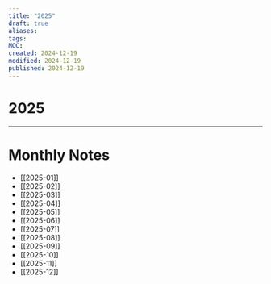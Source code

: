 ```yaml
---
title: "2025"
draft: true
aliases: 
tags: 
MOC: 
created: 2024-12-19
modified: 2024-12-19
published: 2024-12-19
---
```

# 2025


---
# Monthly Notes

- [[2025-01]]
- [[2025-02]]
- [[2025-03]]
- [[2025-04]]
- [[2025-05]]
- [[2025-06]]
- [[2025-07]]
- [[2025-08]]
- [[2025-09]]
- [[2025-10]]
- [[2025-11]]
- [[2025-12]]
